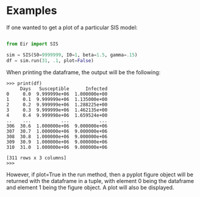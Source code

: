 # Examples

If one wanted to get a plot of a particular SIS model:

```python 

from Eir import SIS

sim = SIS(S0=9999999, I0=1, beta=1.5, gamma=.15)
df = sim.run(31, .1, plot=False)

```

When printing the dataframe, the output will be the following:

```
>>> print(df)
     Days   Susceptible      Infected
0     0.0  9.999999e+06  1.000000e+00
1     0.1  9.999999e+06  1.135000e+00
2     0.2  9.999999e+06  1.288225e+00
3     0.3  9.999999e+06  1.462135e+00
4     0.4  9.999998e+06  1.659524e+00
..    ...           ...           ...
306  30.6  1.000000e+06  9.000000e+06
307  30.7  1.000000e+06  9.000000e+06
308  30.8  1.000000e+06  9.000000e+06
309  30.9  1.000000e+06  9.000000e+06
310  31.0  1.000000e+06  9.000000e+06

[311 rows x 3 columns]
>>> 
```

However, if plot=True in the run method, then a pyplot figure object will be returned with the dataframe in a tuple, with element 0 being the dataframe and element 1 being the figure object. A plot will also be displayed.

